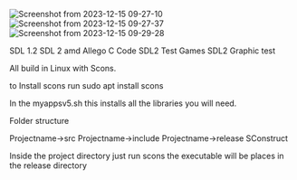 ![Screenshot from 2023-12-15 09-27-10](https://github.com/rcman/SDL2_random/assets/13282955/f44f0806-6d65-4e5c-b055-1ef84bc05600)
![Screenshot from 2023-12-15 09-27-37](https://github.com/rcman/SDL2_random/assets/13282955/cc34b979-fc78-4173-94d8-c721cecdc5d6)
![Screenshot from 2023-12-15 09-29-28](https://github.com/rcman/SDL2_random/assets/13282955/53b8010a-1cb5-4e80-ab62-fcfd7a23d030)


SDL 1.2 SDL 2 amd Allego C Code
SDL2 Test Games
SDL2 Graphic test

All build in Linux with Scons. 

to Install scons run sudo apt install scons

In the myappsv5.sh this installs all the libraries you will need.

Folder structure

  Projectname->src
  Projectname->include
  Projectname->release
  SConstruct

  Inside the project directory just run scons
  the executable will be places in the release directory

  
